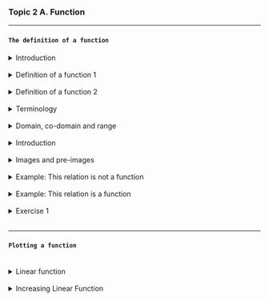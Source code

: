 ### Topic 2 A. Function

---

#### `The definition of a function`

<details>
  <summary>Introduction</summary>
  
A function is a relation that assigns exactly one output to each input from a given set.

The concept of a funciton is a central to computer programming.

Most of what a programmer writes consists of "functions" that do parts of the work of the program.

</details>

<br/>

<details>
  <summary>Definition of a function 1</summary>
  
<img src="./definition of a function.png" width="300px"/>

This function takes an element of the set 1 and maps it to an element of the set 2

</details>

<br/>

<details>
  <summary>Definition of a function 2</summary>
  
`Definition`: A function `f` from a set `A` to a set `B` is an assignement of exactly one element of `B` to each element of `A`.

If f is a fucntion from A to B we write:

    `f: A -> B`

This can be read as `f maps A to B`

The expression

`x ∈ A: x ↦ f(x) = y where y ∈ B`

is read as: "For each element x in set A , x is mapped to f(x) = y, where y is in set B"

Breakdown:

- x ∈ A: "x is an element of set A" (the domain)
- x → f(x): "x is mapped to f(x)"
- f(x) = y: "the output of the function f at x is y"
- y ∈ B: "y belongs to set B" (the codomain)

</details>

<br/>

<details>
  <summary>Terminology</summary>
  
Given a function: `f: A -> B`

`x ∈ A -> f(x) = y ∈ B`

A is the set of inputs and is called the domain of f. We write $D_f$ = A .
B is the set containing the outputs and is called the co-domain of f. We
write co-$D_f$ = B.

The set of outputs is called the range of f and it is written as $R_f$.

y is called the image of x, whereas x is called the pre-image of y.
We write `f(x) = y`

</details>

<br/>

<details>
  <summary>Domain, co-domain and range</summary>

  <br/>
  
<img src="./domain, co-domain.png" width="400px"/>

<br/>

Domain: $D_f$ = A = {on, sea, land, sky}

Co-domain: Co-$D_f$ = B = {1,2,3,4,5,6}

Range: $R_f$ = {2,3,4}

</details>

<br />

<details>
  <summary>Introduction</summary>
  
A function is a relation that assigns exactly one output to each input from a given set.

The concept of a funciton is a central to computer programming.

Most of what a programmer writes consists of "functions" that do parts of the work of the program.

</details>

<br/>

<details>
  <summary>Images and pre-images</summary>

  <br/>
  
<img src="./images.png" width="600px"/>

</details>

<br/>

<details>
  <summary>Example: This relation is not a function</summary>

  <br/>
  
<img src="./example_1.png" width="500px"/>

</details>

<br/>

<details>
  <summary>Example: This relation is a function</summary>

  <br/>
  
<img src="./example_2.png" width="500px"/>

</details>

<br/>

<details>
  <summary>Exercise 1</summary>

  <br/>
  
Given the following function: f:  Z -> Z with f(x) = |x|

🔍 Step-by-step explanation:

1. Notation:

- f is a function.
- Z is the set of all integers:

        Z = {...,−3,−2,−1,0,1,2,3,...}

- So f : Z → Z means:

  - The domain is Z (you can plug in any integer)
  - The co-domain is also Z (outputs are expected to be integers)

  2. Function rule:

  f(x)=∣x∣

This is the absolute value function, which means:

- If x ≥ 0, then f(x) = x
- If x < 0, then f(x) = −x

So for example:

- f(3) = ∣3∣ = 3
- f(−3) = ∣−3∣ = 3
- f(0) = ∣0∣ = 0

`Summary`

- Domain: Z
- Co-domain: Z
- Range (actual output): Z = {0,1,2,3,4...}

</details>

<br/>

---

#### `Plotting a function`

<br/>

<details>
  <summary>Linear function</summary>
  
  f(x) = mx + b

- A `linear function `is a function whose graph is a straight line
- m: Slope (rate of change)
- b: Y-intercept (ehere the line crosses the y-axis)

Example: f(x) = 2x + 1

This is a straight line with:

- Slope (m) = 2

- Y-intercept (b) = 1

<img src="./linear function.png" width="300px" style = "border-radius: 10px"/>

</details>

<br/>

<details>
  <summary>Increasing Linear Function</summary>
  
An `increasing linear function` is a function whose `slope` is `positive`, meaning the graph goes `up` as you move from left to right

🧮 General Form: f(x) = mx + b where m > 0

- m: Slope (positive for increasing)

- b: Y-intercept

✅ Example:

f(x) = 3x + 2

|  x  | f(x) |
| :-: | :--: |
| -2  |  -4  |
|  0  |  2   |
|  2  |  8   |

<img src="./increasing linear function.png" width="250px" style = "border-radius: 10px"/>

</details>

<br/>
